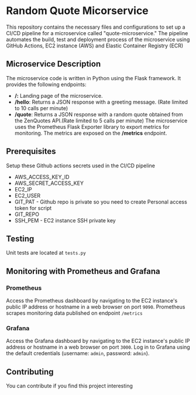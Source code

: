 
# Random Quote Micorservice

This repository contains the necessary files and configurations to set up a CI/CD pipeline for a microservice called "quote-microservice." The pipeline automates the build, test and deployment process of the microservice using GitHub Actions, EC2 instance (AWS) and Elastic Container Registry (ECR)

## Microservice Description
The microservice code is written in Python using the Flask framework. It provides the following endpoints:

- **/:** Landing page of the microservice. 
- **/hello**: Returns a JSON response with a greeting message. (Rate limited to 10 calls per minute)
- **/quote**: Returns a JSON response with a random quote obtained from the ZenQuotes API.(Rate limited to 5 calls per minute)
The microservice uses the Prometheus Flask Exporter library to export metrics for monitoring. The metrics are exposed on the **/metrics** endpoint.

## Prerequisites
Setup these Github actions secrets used in the CI/CD pipeline
- AWS_ACCESS_KEY_ID
- AWS_SECRET_ACCESS_KEY
- EC2_IP
- EC2_USER
- GIT_PAT - Github repo is private so you need to create Personal access token for script
- GIT_REPO
- SSH_PEM - EC2 instance SSH private key

## Testing

Unit tests are located at `tests.py`

## Monitoring with Prometheus and Grafana

### Prometheus 

Access the Prometheus dashboard by navigating to the EC2 instance's public IP address or hostname in a web browser on port `9090`. Prometheus scrapes monitoring data published on endpoint `/metrics`
### Grafana
Access the Grafana dashboard by navigating to the EC2 instance's public IP address or hostname in a web browser on port `3000`.
Log in to Grafana using the default credentials (username: `admin`, password: `admin`).

## Contributing

You can contribute if you find this project interesting
